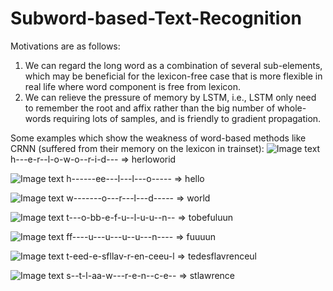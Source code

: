 # Subword-based-Text-Recognition
Motivations are as follows:
1. We can regard the long word as a combination of several sub-elements, which may be beneficial for the lexicon-free case that is more flexible in real life where word component is free from lexicon.
2. We can relieve the pressure of memory by LSTM, i.e., LSTM only need to remember the root and affix rather than the big number of whole-words requiring lots of samples, and is friendly to gradient propagation.

Some examples which show the weakness of word-based methods like CRNN (suffered from their memory on the lexicon in trainset):
![Image text](https://github.com/ccx1997/Root-Affix-based-Text-Recognition/blob/master/imgs/demo4.jpg)
h---e-r--l-o-w-o--r-i-d--- => herloworid

![Image text](https://github.com/ccx1997/Root-Affix-based-Text-Recognition/blob/master/imgs/demo5.jpg)
h------ee---l---l---o----- => hello

![Image text](https://github.com/ccx1997/Root-Affix-based-Text-Recognition/blob/master/imgs/demo6.jpg)
w-------o---r---l---d----- => world

![Image text](https://github.com/ccx1997/Root-Affix-based-Text-Recognition/blob/master/imgs/demo7.jpg)
t---o-bb-e-f-u--l-u-u--n-- => tobefuluun

![Image text](https://github.com/ccx1997/Root-Affix-based-Text-Recognition/blob/master/imgs/demo8.jpg)
ff----u---u---u--u---n---- => fuuuun

![Image text](https://github.com/ccx1997/Root-Affix-based-Text-Recognition/blob/master/imgs/demo9.jpg)
t-eed-e-sfllav-r-en-ceeu-l => tedesflavrenceul

![Image text](https://github.com/ccx1997/Root-Affix-based-Text-Recognition/blob/master/imgs/demo10.jpg)
s--t-l-aa-w---r-e-n--c-e-- => stlawrence

